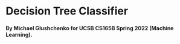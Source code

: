 # Decision Tree Classifier
#### By Michael Glushchenko for UCSB CS165B Spring 2022 (Machine Learning).
